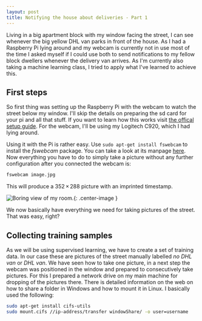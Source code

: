 ```yaml
---
layout: post
title: Notifying the house about deliveries - Part 1
---
```


Living in a big apartment block with my window facing the street, I can see whenever the big yellow DHL van parks in front of the house. As I had a Raspberry Pi lying around and my webcam is currently not in use most of the time I asked myself if I could use both to send notifications to my fellow block dwellers whenever the delivery van arrives. As I'm currently also taking a machine learning class, I tried to apply what I've learned to achieve this.

## First steps

So first thing was setting up the Raspberry Pi with the webcam to watch the street below my window. I'll skip the details on preparing the sd card for your pi and all that stuff. If you want to learn how this works visit [the offical setup guide](https://www.raspberrypi.org/documentation/setup/). For the webcam, I'll be using my Logitech C920, which I had lying around.

Using it with the Pi is rather easy. Use `sudo apt-get install fswebcam` to install the *fswebcam* package. You can take a look at its manpage [here](http://manpages.ubuntu.com/manpages/xenial/man1/fswebcam.1.html). Now everything you have to do to simply take a picture without any further configuration after you connected the webcam is:

```bash
fswebcam image.jpg
```

This will produce a 352 × 288 picture with an imprinted timestamp.

![Boring view of my room.](https://i.imgur.com/o6OEqzS.jpg){: .center-image }

We now basically have everything we need for taking pictures of the street. That was easy, right?

## Collecting training samples

As we will be using supervised learning, we have to create a set of training data. In our case these are pictures of the street manually labelled *no DHL van* or *DHL van*. We have seen how to take one picture, in a next step the webcam was positioned in the window and prepared to consecutively take pictures. For this I prepared a network drive on my main machine for dropping of the pictures there. There is detailed information on the web on how to share a folder in Windows and how to mount it in Linux. I basically used the following:

```bash
sudo apt-get install cifs-utils
sudo mount.cifs //ip-address/transfer windowShare/ -o user=username
```